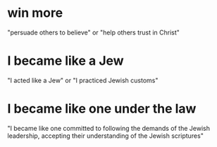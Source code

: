 # win more

"persuade others to believe" or "help others trust in Christ"

# I became like a Jew

"I acted like a Jew" or "I practiced Jewish customs"

# I became like one under the law

"I became like one committed to following the demands of the Jewish leadership, accepting their understanding of the Jewish scriptures"
